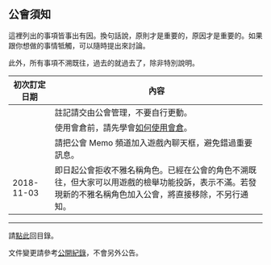 ## 公會須知

這裡列出的事項皆事出有因。換句話說，原則才是重要的，原因才是重要的。如果跟你想做的事情牴觸，可以隨時提出來討論。

此外，所有事項不溯既往，過去的就過去了，除非特別說明。

| **初次訂定日期** | **內容** |
| --- | --- |
| | 註記請交由公會管理，不要自行更動。 |
| | 使用會倉前，請先學會[如何使用會倉](https://badbadweather.github.io/bank.html)。 |
| | 請把公會 Memo 頻道加入遊戲內聊天框，避免錯過重要訊息。 |
| 2018-11-03      | 即日起公會拒收不雅名稱角色。已經在公會的角色不溯既往，但大家可以用遊戲的檢舉功能投訴，表示不滿。若發現新的不雅名稱角色加入公會，將直接移除，不另行通知。 |

--- 

請[點此](https://badbadweather.github.io/)回目錄。

文件變更請參考[公開紀錄](https://github.com/badbadweather/badbadweather.github.io/commits/master/guidelines.md)，不會另外公告。
